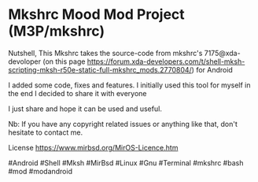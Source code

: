 # Mkshrc Mood Mod Project (M3P/mkshrc)

Nutshell,
This Mkshrc takes the source-code from mkshrc's 7175@xda-devoloper (on this page https://forum.xda-developers.com/t/shell-mksh-scripting-mksh-r50e-static-full-mkshrc_mods.2770804/) for Android

I added some code, fixes and features. I initially used this tool for myself in the end I decided to share it with everyone

I just share and hope it can be used and useful.

Nb: If you have any copyright related issues or anything like that, don't hesitate to contact me.

License
https://www.mirbsd.org/MirOS-Licence.htm

#Android #Shell #Mksh #MirBsd #Linux #Gnu #Terminal
#mkshrc #bash #mod #modandroid
